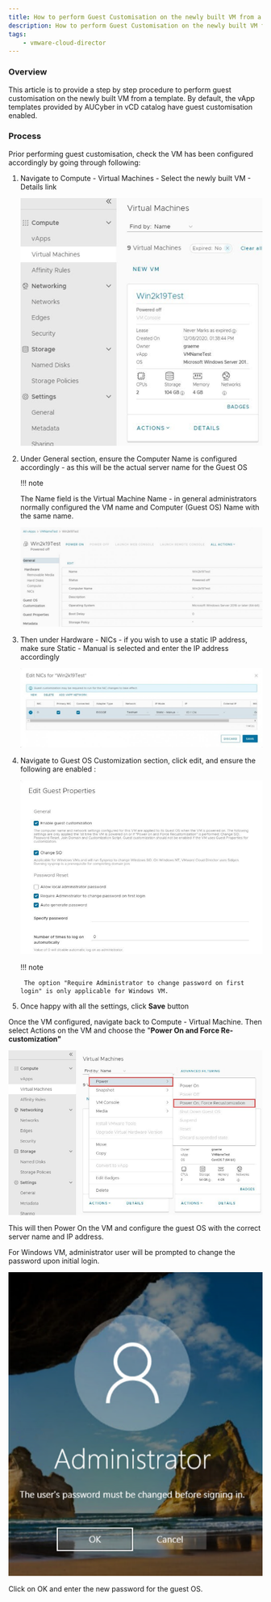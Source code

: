 ```yaml
---
title: How to perform Guest Customisation on the newly built VM from a template
description: How to perform Guest Customisation on the newly built VM from a template
tags:
    - vmware-cloud-director
---
```


### Overview

This article is to provide a step by step procedure to perform guest customisation on the newly built VM from a template.
By default, the vApp templates provided by AUCyber in vCD catalog have guest customisation enabled.

### Process

Prior performing guest customisation, check the VM has been configured accordingly by going through following:

1. Navigate to Compute - Virtual Machines - Select the newly built VM - Details link  

    ![Compute Virtual Machines](./assets/compute_vms.jpg)

1. Under General section, ensure the Computer Name is configured accordingly - as this will be the actual server name for the Guest OS  

    !!! note

    The Name field is the Virtual Machine Name - in general administrators normally configured the VM name and Computer (Guest OS) Name with the same name.  

    ![General Nav](./assets/general.jpg)  

1. Then under Hardware - NICs - if you wish to use a static IP address, make sure Static - Manual is selected and enter the IP address accordingly

    ![Edit NIC](./assets/edit_nic.jpg)

1. Navigate to Guest OS Customization section, click edit, and ensure the following are enabled :  

    ![Edit Guest Properties](./assets/edit_guest_properties.jpg)

    !!! note

        The option "Require Administrator to change password on first login" is only applicable for Windows VM.  

1. Once happy with all the settings, click **Save** button  

Once the VM configured, navigate back to Compute - Virtual Machine. Then select Actions on the VM and choose the "**Power On and Force Re-customization"**  
  
![Edit Guest Properties](./assets/power_on_force.jpg)

This will then Power On the VM and configure the guest OS with the correct server name and IP address.  
  
For Windows VM, administrator user will be prompted to change the password upon initial login.

![Windows](./assets/windows_admin.png)

Click on OK and enter the new password for the guest OS.
